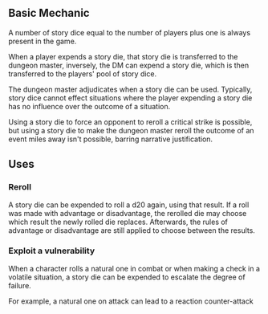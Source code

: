 ## Basic Mechanic
A number of story dice equal to the number of players plus one is always present in the game.

When a player expends a story die, that story die is transferred to the dungeon master, inversely, the DM can expend a story die, which is then transferred to the players' pool of story dice.

The dungeon master adjudicates when a story die can be used. Typically, story dice cannot effect situations where the player expending a story die has no influence over the outcome of a situation.

Using a story die to force an opponent to reroll a critical strike is possible, but using a story die to make the dungeon master reroll the outcome of an event miles away isn't possible, barring narrative justification.

## Uses
### Reroll
A story die can be expended to roll a d20 again, using that result. If a roll was made with advantage or disadvantage, the rerolled die may choose which result the newly rolled die replaces. Afterwards, the rules of advantage or disadvantage are still applied to choose between the results. 

### Exploit a vulnerability
When a character rolls a natural one in combat or when making a check in a volatile situation, a story die can be expended to escalate the degree of failure.

For example, a natural one on attack can lead to a reaction counter-attack 